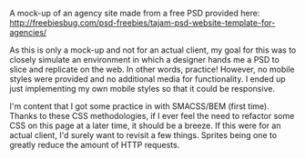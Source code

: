 A mock-up of an agency site made from a free PSD provided here: http://freebiesbug.com/psd-freebies/tajam-psd-website-template-for-agencies/

As this is only a mock-up and not for an actual client, my goal for this was to closely simulate an environment in which a designer hands me a PSD to slice and replicate on the web. In other words, practice! However, no mobile styles were provided and no additional media for functionality. I ended up just implementing my own mobile styles so that it could be responsive.

I'm content that I got some practice in with SMACSS/BEM (first time). Thanks to these CSS methodologies, if I ever feel the need to refactor some CSS on this page at a later time, it should be a breeze. If this were for an actual client, I'd surely want to revisit a few things. Sprites being one to greatly reduce the amount of HTTP requests.
